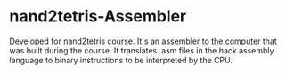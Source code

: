 # nand2tetris-Assembler
Developed for nand2tetris course. It's an assembler to the computer that was built during the course. It translates .asm files in the hack assembly language to binary instructions to be interpreted by the CPU.
